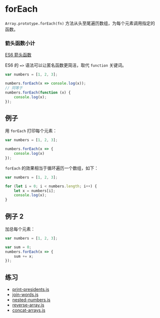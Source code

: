 # forEach

`Array.prototype.forEach(fn)` 方法从头至尾遍历数组，为每个元素调用指定的函数。

### 箭头函数小计

[ES6 箭头函数](http://es6.ruanyifeng.com/#docs/function#箭头函数)

ES6 的 `=>` 语法可以让匿名函数更简洁，取代 `function` 关键词。

```js
var numbers = [1, 2, 3];

numbers.forEach(x => console.log(x));
// 同等于
numbers.forEach(function (x) {
	console.log(x);
});
```

## 例子

用 `forEach` 打印每个元素：

```js
var numbers = [1, 2, 3];

numbers.forEach(x => {
	console.log(x)
});
```

`forEach` 的效果相当于循环遍历一个数组，如下：

```js
var numbers = [1, 2, 3];

for (let i = 0; i < numbers.length; i++) {
	let x = numbers[i];
	console.log(x);
}
```

## 例子 2

加总每个元素：

```js
var numbers = [1, 2, 3];

var sum = 0;
numbers.forEach(x => {
	sum += x;
});
```

## 练习

+ [print-presidents.js](print-presidents.js)
+ [join-words.js](join-words.js)
+ [nested-numbers.js](nested-numbers.js)
+ [reverse-array.js](reverse-array.js)
+ [concat-arrays.js](concat-arrays.js)

